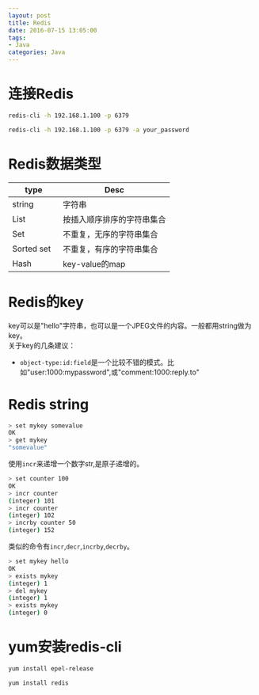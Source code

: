 ```yaml
---
layout: post
title: Redis
date: 2016-07-15 13:05:00
tags:
- Java
categories: Java
---
```



# 连接Redis
```bash
redis-cli -h 192.168.1.100 -p 6379
```
```bash
redis-cli -h 192.168.1.100 -p 6379 -a your_password
```

# Redis数据类型

| type         |               Desc              |
| ------------ | ------------------------------- |
| string       | 字符串                           |
| List         | 按插入顺序排序的字符串集合           |
| Set          | 不重复，无序的字符串集合             |
| Sorted set   | 不重复，有序的字符串集合             |
| Hash         | key-value的map                   |

# Redis的key
key可以是"hello"字符串，也可以是一个JPEG文件的内容。一般都用string做为key。    
关于key的几条建议：
* `object-type:id:field`是一个比较不错的模式。比如"user:1000:mypassword",或"comment:1000:reply.to"

# Redis string
```bash
> set mykey somevalue
OK
> get mykey
"somevalue"
```
使用`incr`来递增一个数字str,是原子递增的。
```bash
> set counter 100
OK
> incr counter
(integer) 101
> incr counter
(integer) 102
> incrby counter 50
(integer) 152
```
类似的命令有`incr`,`decr`,`incrby`,`decrby`。
```bash
> set mykey hello
OK
> exists mykey
(integer) 1
> del mykey
(integer) 1
> exists mykey
(integer) 0
```


# yum安装redis-cli
```bash
yum install epel-release
```

```bash
yum install redis
```
